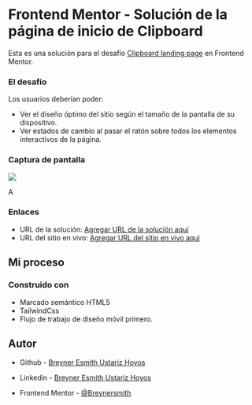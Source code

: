 # Frontend Mentor - Solución de la página de inicio de Clipboard

Esta es una solución para el desafío [Clipboard landing page](https://www.frontendmentor.io/challenges/clipboard-landing-page-5cc9bccd6c4c91111378ecb9) en Frontend Mentor.


### El desafío

Los usuarios deberían poder:

- Ver el diseño óptimo del sitio según el tamaño de la pantalla de su dispositivo.
- Ver estados de cambio al pasar el ratón sobre todos los elementos interactivos de la página.

### Captura de pantalla

![](./screenshot.jpg)

A

### Enlaces

- URL de la solución: [Agregar URL de la solución aquí](https://tu-url-de-solución.com)
- URL del sitio en vivo: [Agregar URL del sitio en vivo aquí](https://tu-url-de-sitio-en-vivo.com)

## Mi proceso

### Construido con

- Marcado semántico HTML5
- TailwindCss
- Flujo de trabajo de diseño móvil primero.

## Autor

- Github - [Breyner Esmith Ustariz Hoyos](https://github.com/Breynersmith)

- Linkedin - [Breyner Esmith Ustariz Hoyos](https://www.linkedin.com/in/breynerustariz/)
- Frontend Mentor - [@Breynersmith](https://www.frontendmentor.io/profile/Breynersmith)

